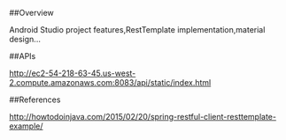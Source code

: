 ##Overview

Android Studio project features,RestTemplate implementation,material design...

##APIs

http://ec2-54-218-63-45.us-west-2.compute.amazonaws.com:8083/api/static/index.html

##References

http://howtodoinjava.com/2015/02/20/spring-restful-client-resttemplate-example/
